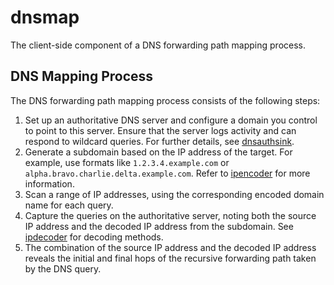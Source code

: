 # dnsmap
The client-side component of a DNS forwarding path mapping process.

## DNS Mapping Process

The DNS forwarding path mapping process consists of the following steps:

1. Set up an authoritative DNS server and configure a domain you control to point to this server. Ensure that the server logs activity and can respond to wildcard queries. For further details, see [dnsauthsink](https://github.com/clwg/netsecutils/tree/main/cmd/dnsauthsink).
2. Generate a subdomain based on the IP address of the target. For example, use formats like `1.2.3.4.example.com` or `alpha.bravo.charlie.delta.example.com`. Refer to [ipencoder](https://github.com/clwg/netsecutils/tree/main/cmd/ipencoder) for more information.
3. Scan a range of IP addresses, using the corresponding encoded domain name for each query.
4. Capture the queries on the authoritative server, noting both the source IP address and the decoded IP address from the subdomain. See [ipdecoder](https://github.com/clwg/netsecutils/tree/main/cmd/ipdecoder) for decoding methods.
5. The combination of the source IP address and the decoded IP address reveals the initial and final hops of the recursive forwarding path taken by the DNS query.